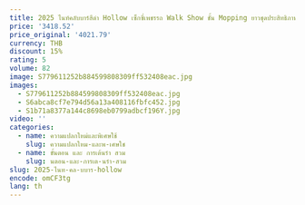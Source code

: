 ```yaml
---
title: 2025 ไนท์คลับบาร์สีดํา Hollow เซ็กซี่เพชรรถ Walk Show ชั้น Mopping ยาวชุดประสิทธิภาพชุด yj291
price: '3418.52'
price_original: '4021.79'
currency: THB
discount: 15%
rating: 5
volume: 82
image: S779611252b884599808309ff532408eac.jpg
images:
  - S779611252b884599808309ff532408eac.jpg
  - S6abca8cf7e794d56a13a408116fbfc452.jpg
  - S1b71a8377a144c8698eb0799adbcf196Y.jpg
video: ''
categories:
  - name: ความแปลกใหม่และพิเศษใช้
    slug: ความแปลกใหม-และพ-เศษใช
  - name: ขั้นตอน และ การเต้นรำ สวม
    slug: นตอน-และ-การเต-นรำ-สวม
slug: 2025-ไนท-คล-บบาร-hollow
encode: omCF3tg
lang: th
---
```

  